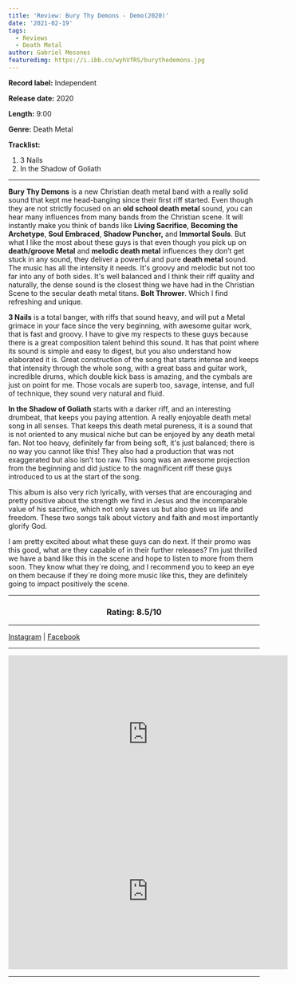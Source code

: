 ```yaml
---
title: 'Review: Bury Thy Demons - Demo(2020)'
date: '2021-02-19'
tags:
  - Reviews
  - Death Metal
author: Gabriel Mesones
featuredimg: https://i.ibb.co/wyhVfRS/burythedemons.jpg
---
```


**Record label:** Independent

**Release date:** 2020

**Length:** 9:00

**Genre:** Death Metal

**Tracklist:**

1. 3 Nails
2. In the Shadow of Goliath

<hr>

**Bury** **Thy Demons** is a new Christian death metal band with a really solid sound that kept me head-banging since their first riff started. Even though they are not strictly focused on an **old school death metal** sound, you can hear many influences from many bands from the Christian scene. It will instantly make you think of bands like **Living Sacrifice**, **Becoming the Archetype**, **Soul Embraced**, **Shadow Puncher,** and **Immortal Souls**. But what I like the most about these guys is that even though you pick up on **death/groove Metal** and **melodic death metal** influences they don’t get stuck in any sound, they deliver a powerful and pure **death metal** sound. The music has all the intensity it needs. It's groovy and melodic but not too far into any of both sides. It's well balanced and I think their riff quality and naturally, the dense sound is the closest thing we have had in the Christian Scene to the secular death metal titans. **Bolt Thrower**. Which I find refreshing and unique.

**3 Nails** is a total banger, with riffs that sound heavy, and will put a Metal grimace in your face since the very beginning, with awesome guitar work, that is fast and groovy. I have to give my respects to these guys because there is a great composition talent behind this sound. It has that point where its sound is simple and easy to digest, but you also understand how elaborated it is. Great construction of the song that starts intense and keeps that intensity through the whole song, with a great bass and guitar work, incredible drums, which double kick bass is amazing, and the cymbals are just on point for me. Those vocals are superb too, savage, intense, and full of technique, they sound very natural and fluid.

**In the Shadow of Goliath** starts with a darker riff, and an interesting drumbeat, that keeps you paying attention. A really enjoyable death metal song in all senses. That keeps this death metal pureness, it is a sound that is not oriented to any musical niche but can be enjoyed by any death metal fan. Not too heavy, definitely far from being soft, it's just balanced; there is no way you cannot like this! They also had a production that was not exaggerated but also isn’t too raw. This song was an awesome projection from the beginning and did justice to the magnificent riff these guys introduced to us at the start of the song.

This album is also very rich lyrically, with verses that are encouraging and pretty positive about the strength we find in Jesus and the incomparable value of his sacrifice, which not only saves us but also gives us life and freedom. These two songs talk about victory and faith and most importantly glorify God.

I am pretty excited about what these guys can do next. If their promo was this good, what are they capable of in their further releases? I’m just thrilled we have a band like this in the scene and hope to listen to more from them soon. They know what they´re doing, and I recommend you to keep an eye on them because if they´re doing more music like this, they are definitely going to impact positively the scene.

<hr>
<h3 style="text-align:center">Rating: 8.5/10</h3>

<hr>

[Instagram](https://www.instagram.com/burythydemonsofficial/) | [Facebook](https://web.facebook.com/BuryThyDemonsOfficial)

<hr>
<div class="video-container"><iframe src="https://www.youtube.com/embed/R0wDCzZb4hA" width="560" height="315" frameborder="0"></iframe></div>

<div class="video-container"><iframe src="https://www.youtube.com/embed/Pl_9IzH0XU4" width="560" height="315" frameborder="0"></iframe></div>

<hr>